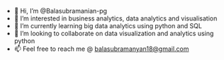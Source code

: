 - 👋 Hi, I’m @Balasubramanian-pg
- 👀 I’m interested in business analytics, data analytics and visualisation
- 🌱 I’m currently learning big data analytics using python and SQL
- 💞️ I’m looking to collaborate on data visualization and analytics using python
- 📫 Feel free to reach me @ balasubramanyan18@gmail.com

<!---
Balasubramanian-pg/Balasubramanian-pg is a ✨ special ✨ repository because its `README.md` (this file) appears on your GitHub profile.
You can click the Preview link to take a look at your changes.
--->
